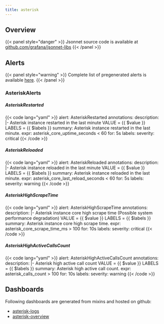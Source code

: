 ```yaml
---
title: asterisk
---
```


## Overview



{{< panel style="danger" >}}
Jsonnet source code is available at [github.com/grafana/jsonnet-libs](https://github.com/grafana/jsonnet-libs/tree/master/asterisk-mixin)
{{< /panel >}}

## Alerts

{{< panel style="warning" >}}
Complete list of pregenerated alerts is available [here](https://github.com/monitoring-mixins/website/blob/master/assets/asterisk/alerts.yaml).
{{< /panel >}}

### AsteriskAlerts

##### AsteriskRestarted

{{< code lang="yaml" >}}
alert: AsteriskRestarted
annotations:
  description: |-
    Asterisk instance restarted in the last minute
      VALUE = {{ $value }}
      LABELS = {{ $labels }}
  summary: Asterisk instance restarted in the last minute.
expr: asterisk_core_uptime_seconds < 60
for: 5s
labels:
  severity: critical
{{< /code >}}
 
##### AsteriskReloaded

{{< code lang="yaml" >}}
alert: AsteriskReloaded
annotations:
  description: |-
    Asterisk instance reloaded in the last minute
      VALUE = {{ $value }}
      LABELS = {{ $labels }}
  summary: Asterisk instance reloaded in the last minute.
expr: asterisk_core_last_reload_seconds < 60
for: 5s
labels:
  severity: warning
{{< /code >}}
 
##### AsteriskHighScrapeTime

{{< code lang="yaml" >}}
alert: AsteriskHighScrapeTime
annotations:
  description: |-
    Asterisk instance core high scrape time (Possible system performance degradation)
      VALUE = {{ $value }}
      LABELS = {{ $labels }}
  summary: Asterisk instance core high scrape time.
expr: asterisk_core_scrape_time_ms > 100
for: 10s
labels:
  severity: critical
{{< /code >}}
 
##### AsteriskHighActiveCallsCount

{{< code lang="yaml" >}}
alert: AsteriskHighActiveCallsCount
annotations:
  description: |-
    Asterisk high active call count
      VALUE = {{ $value }}
      LABELS = {{ $labels }}
  summary: Asterisk high active call count.
expr: asterisk_calls_count > 100
for: 10s
labels:
  severity: warning
{{< /code >}}
 
## Dashboards
Following dashboards are generated from mixins and hosted on github:


- [asterisk-logs](https://github.com/monitoring-mixins/website/blob/master/assets/asterisk/dashboards/asterisk-logs.json)
- [asterisk-overview](https://github.com/monitoring-mixins/website/blob/master/assets/asterisk/dashboards/asterisk-overview.json)
